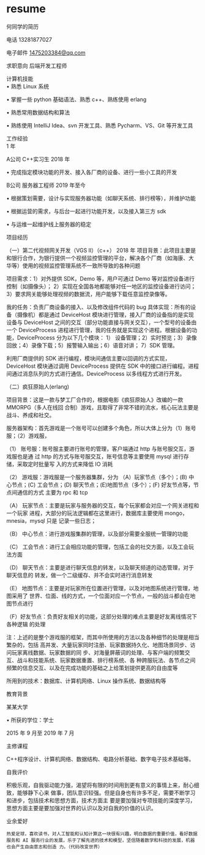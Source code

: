 # resume
何同学的简历

电话 13281877027 

电子邮件 1475203384@qq.com 

求职意向 
  后端开发工程师 
  
计算机技能  
 • 熟悉 Linux 系统
 
 • 掌握一些 python 基础语法、熟悉 c++、熟练使用 erlang
 
 • 熟悉常用数据结构和算法 
 
 • 熟练使用 IntelliJ Idea、svn 开发工具、熟悉 Pycharm、VS、Git 等开发工具 
 
工作经验     
 1 年 

A公司
C++实习生 2018 年 

 • 完成指定模块功能的开发、接入各厂商的设备、进行一些小工具的开发 
 
B公司
服务器工程师 2019 年至今

• 根据策划需要，设计与实现服务器功能（如聊天系统、排行榜等），并维护功能 

• 根据运营的需求，与后台一起进行功能开发，以及接入第三方 sdk 

• 与运维一起维护线上服务器的稳定 

项目经历 

（一）第二代视频网关开发（VGS II）（c++） 2018 年 
项目背景：此项目主要是和银行合作，为银行提供一个视频监控管理的平台，解决各个厂商（如海康、大 华等）使用的视频监控管理系统不一致所导致的各种问题 

项目需求：1）对外提供 SDK，Demo 等，用户可通过 Demo 等对监控设备进行控制（如摄像头）； 2）实现在全国各地都能够对任一地区的监控设备进行访问； 
3）要求网关能够处理视频的数据流，用户能够下载任意监控录像等。 

我的任务：负责厂商设备的接入、以及修改组件代码的 bug 具体实现：所有的设备（摄像机）都是通过 DeviceHost 模块进行管理，接入厂商的设备指的是实现 设备与 DeviceHost 之间的交互（部分功能直接与网关交互），一个型号的设备由一个 DeviceProcess 进程进行管理，我的任务就是实现这个进程。根据设备的功能，DeviceProcess 分为以下几个模块： 
1） 设备管理；2）实时预览；3）录像回放；4）录像下载；5）报警输入输出；6）语音对讲； 
7）SDK 管理。 

利用厂商提供的 SDK 进行编程，模块间通信主要以回调的方式实现，DeviceHost 模块通过调用 DeviceProcess 提供在 SDK 中的接口进行编程。进程间通过消息队列的方式进行通信。DeviceProcess 以多线程方式进行开发。 

（二）疯狂原始人(erlang) 

 项目背景：这是一款与梦工厂合作的，根据电影《疯狂原始人》改编的一款 MMORPG（多人在线回 合制）游戏，且取得了非常不错的流水，核心玩法主要是战斗、养成和社交。 
 
服务器架构：首先游戏是一个账号可以创建多个角色，所以大体上分为（1）账号服；（2）游戏服， 

（1） 账号服：账号服主要进行账号的管理，客户端通过 http 与账号服交互，游戏服也是通 过 http 的方式与账号服交互，账号信息等主要使用 mysql 进行存储，采取定时批量写 入的方式来降低 IO 消耗 

（2） 游戏服：游戏服是一个服务器集群，分为 （A）玩家节点（多个）；(B) 中心节点；(C) 工会节点；(D) 聊天节点；(E)地图节点（多个）；(F) 好友节点等，节点间通信的方式 主要为 rpc 和 tcp 

  （A） 玩家节点：主要是玩家与服务器的交互，每个玩家都会对应一个网关进程和一个玩家 进程，大部分的玩法逻辑都在这里进行，数据库主要使用 mongo，mnesia，mysql 只是 记录一些日志； 
  
  （B） 中心节点：进行游戏服集群的管理，以及部分需要全服统一管理的功能 

  （C） 工会节点：进行工会相应功能的管理，包括工会的社交方面，以及工会玩法方面

  （D） 聊天节点：主要是进行聊天信息的转发，以及聊天频道的动态管理，对于聊天信息的 转发，做一个二级缓存、并不会实时进行消息转发 

  （E） 地图节点：主要是对玩家所在位置进行管理，以及对地图系统进行管理，地图采用了 世界、位面、线的方式，一个位面对应一个节点，一般的战斗都会在地图节点进行 

  （F）好友节点：负责好友相关的功能，这部分处理的难点主要是好友离线情况下各种逻辑 的处理 

注：上述的是整个游戏服的框架，而其中所使用的方法以及各种细节的处理是相当繁杂的，包括 高并发、大量玩家同时注册、玩家数据持久化、地图场景同步、访问玩家离线数据、玩家数据的同 步、对海量屏蔽词的处理、与客户端的频繁交互、战斗和技能系统、玩家数据重置、排行榜系统、各 种跨服玩法、各节点之间频繁的信息交互、以及在完成功能的基础之上给策划提供更高的自由度等

所用到的技术：数据库、计算机网络、Linux 操作系统、数据结构等 

教育背景 

某某大学 

• 所获的学位：学士 

2015 年 9 月至 2019 年 7 月 

主修课程 

 C++程序设计、计算机网络、数据结构、电路分析基础、数字电子技术基础等。 
 
自我评价 

积极乐观，自我驱动能力强，渴望将有限的时间用到更有意义的事情上来，耐心细致，能够静下心来 做事，团队意识较强。但是自身也有许多不足，需要不断学习和进步，包括技术和思想方面，技术方面主 要是要加强对专项技能的深度学习，思想方面主要是要加强对世界的认识以及对自我的价值的认识。 

业余爱好 

    热爱足球，喜欢读书，对人工智能和认知计算这一块很有兴趣，明白数据的重要价值，看好数据服务和 AI 服务行业的发展，乐于了解先进的技术和模型，坚信随着数学和科技的发展，机器也会产生自由意志和创造 力。（代码改变世界） 
